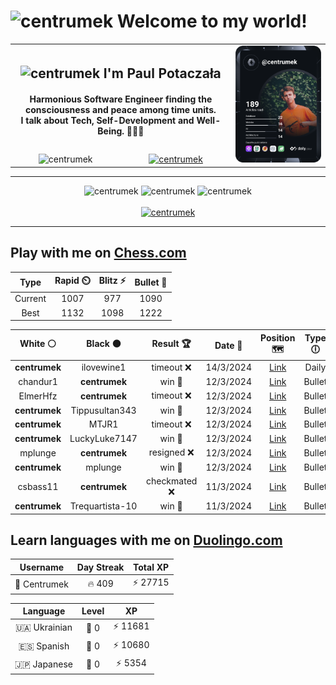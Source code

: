 <h1>
  <img
    src="https://emojis.slackmojis.com/emojis/images/1531849430/4246/blob-sunglasses.gif"
    width="30"
    alt="centrumek"
  />
  Welcome to my world!
</h1>

<table>
  <tbody>
    <tr>
      <td align="center" width="70%" colspan="2">
        <h2>
          <img
            src="https://raw.githubusercontent.com/MartinHeinz/MartinHeinz/master/wave.gif"
            width="30px"
            alt="centrumek"
          />
          I'm Paul Potaczała
        </h2>
        <h4>
          Harmonious Software Engineer finding the consciousness and peace among time units.
          <br/>
          I talk about Tech, Self-Development and Well-Being. 🌿🧘🚀
        </h4>
      </td>
      <td width="30%" rowspan="2">
        <a href="https://app.daily.dev/centrumek">
          <img
            src="./devcard.svg"
            alt="centrumek"
          />
        </a>
      </td>
    </tr>
    <tr align="center">
      <td>
        <img
          src="https://komarev.com/ghpvc/?username=centrumek&label=visitors&color=0e75b6&style=flat"
          alt="centrumek"
        >
      </td>
      <td>
        <a href="https://stackoverflow.com/users/14496012/centrumek">
          <img
            src="https://stackoverflow.com/users/flair/14496012.png?theme=dark"
            alt="centrumek"
          >
        </a>
      </td>
    </tr>
  </tbody>
</table>

---
<div align="center">
  <img 
    src="https://github-readme-stats.vercel.app/api?username=centrumek&show_icons=true&count_private=true&theme=dark&hide_border=true&hide=issues,contribs&bg_color=00000000"
    alt="centrumek"
  />
  <img
    src="https://github-readme-stats.vercel.app/api/top-langs/?username=centrumek&layout=compact&hide_border=true&theme=dark&bg_color=00000000&langs_count=6&exclude_repo=air-statistic-app"
    alt="centrumek"
  />
  <img 
    src="https://github-readme-streak-stats.herokuapp.com?user=centrumek&theme=dark&hide_border=true&background=FFFFFF00"
    alt="centrumek"
  />
  <br/>
  <br/>
  <a href="https://www.buymeacoffee.com/centrumek">
    <img
      src="https://cdn.buymeacoffee.com/buttons/v2/default-orange.png"
      height="50"
      width="210"
      alt="centrumek"
    />
  </a>
</div>

---

## Play with me on [Chess.com](https://www.chess.com/member/centrumek)

<div align="center">
<!--START_SECTION:chessStats-->
<!-- Automatically generated with https://github.com/Balastrong/chess-stats-action -->

| Type | Rapid ⏲️ | Blitz ⚡ | Bullet 🔫 |
|:---:|:---:|:---:|:---:|
| Current | 1007 | 977 | 1090 |
| Best | 1132 | 1098 | 1222 |

| White ⚪ | Black ⚫ | Result 🏆 | Date 📅 | Position 🗺️ | Type 🕕 |
|:---:|:---:|:---:|:---:|:---:|:---:|
| **centrumek** | ilovewine1 | timeout ❌ | 14/3/2024 | <a href="http://www.ee.unb.ca/cgi-bin/tervo/fen.pl?select=2k2b1r/3r3p/p1p3p1/1p3nP1/1Pq2P2/P1N2KQ1/1BP4P/R3R3 w - - 8 26">Link</a> | Daily |
| chandur1 | **centrumek** | win 🥇 | 12/3/2024 | <a href="http://www.ee.unb.ca/cgi-bin/tervo/fen.pl?select=8/8/3r1p1p/5kp1/8/6P1/PP2RP1P/1K1q4 w - -">Link</a> | Bullet |
| ElmerHfz | **centrumek** | timeout ❌ | 12/3/2024 | <a href="http://www.ee.unb.ca/cgi-bin/tervo/fen.pl?select=8/R5Bk/1p4p1/2n2b1p/8/1B3N2/P4PPP/4R1K1 b - -">Link</a> | Bullet |
| **centrumek** | Tippusultan343 | win 🥇 | 12/3/2024 | <a href="http://www.ee.unb.ca/cgi-bin/tervo/fen.pl?select=2r3k1/R1B3p1/1P3p1p/1K1b1n2/3r4/2N5/1P5P/6R1 b - -">Link</a> | Bullet |
| **centrumek** | MTJR1 | timeout ❌ | 12/3/2024 | <a href="http://www.ee.unb.ca/cgi-bin/tervo/fen.pl?select=8/1pk5/p1p4K/3r4/6B1/7P/6P1/8 w - -">Link</a> | Bullet |
| **centrumek** | LuckyLuke7147 | win 🥇 | 12/3/2024 | <a href="http://www.ee.unb.ca/cgi-bin/tervo/fen.pl?select=3b2k1/pp4Rp/6p1/3p4/1P4P1/PK1P4/1BP1rr2/7R b - -">Link</a> | Bullet |
| mplunge | **centrumek** | resigned ❌ | 12/3/2024 | <a href="http://www.ee.unb.ca/cgi-bin/tervo/fen.pl?select=r3kn2/7p/5Q2/p1p1p3/8/P1P2P2/5P1P/R3K1R1 b Qq -">Link</a> | Bullet |
| **centrumek** | mplunge | win 🥇 | 12/3/2024 | <a href="http://www.ee.unb.ca/cgi-bin/tervo/fen.pl?select=8/8/8/7p/4b3/3R2BP/2qk2PK/8 b - -">Link</a> | Bullet |
| csbass11 | **centrumek** | checkmated ❌ | 11/3/2024 | <a href="http://www.ee.unb.ca/cgi-bin/tervo/fen.pl?select=8/2p5/p4N2/1p6/3Q4/3kP3/PP3P1P/3K4 b - -">Link</a> | Bullet |
| **centrumek** | Trequartista-10 | win 🥇 | 11/3/2024 | <a href="http://www.ee.unb.ca/cgi-bin/tervo/fen.pl?select=6k1/r5pp/2p1p3/2P4B/2K1P3/3P4/p2q4/R7 b - -">Link</a> | Bullet |

<!--END_SECTION:chessStats-->
</div>

## Learn languages with me on [Duolingo.com](https://www.duolingo.com/profile/Centrumek)

<div align="center">
<!--START_SECTION:duolingoStats-->
<!-- Automatically generated with https://github.com/centrumek/duolingo-readme-stats-->

| Username | Day Streak | Total XP |
|:---:|:---:|:---:|
| 👤 Centrumek | 🔥 409 | ⚡ 27715 |

| Language | Level | XP |
|:---:|:---:|:---:|
| 🇺🇦 Ukrainian | 👑 0 | ⚡ 11681 |
| 🇪🇸 Spanish | 👑 0 | ⚡ 10680 |
| 🇯🇵 Japanese | 👑 0 | ⚡ 5354 |

<!--END_SECTION:duolingoStats-->
</div>
<!--
**centrumek/centrumek** is a ✨ _special_ ✨ repository because its `README.md` (this file) appears on your GitHub profile.

Here are some ideas to get you started:

- 🔭 I’m currently working on ...
- 🌱 I’m currently learning ...
- 👯 I’m looking to collaborate on ...
- 🤔 I’m looking for help with ...
- 💬 Ask me about ...
- 📫 How to reach me: ...
- 😄 Pronouns: ...
- ⚡ Fun fact: ...
-->
